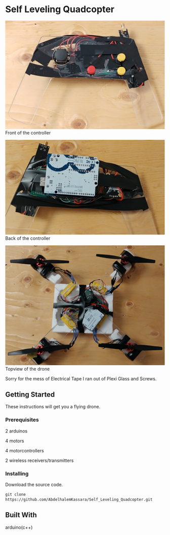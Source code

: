 # Self Leveling Quadcopter

![](Images/FrontController.jpg)
Front of the controller

![](Images/BackController.jpg)
Back of the controller

![](Images/TopDrone.jpg)
Topview of the drone

Sorry for the mess of Electrical Tape I ran out of Plexi Glass and Screws.

## Getting Started
These instructions will get you a flying drone.

### Prerequisites
2 arduinos 

4 motors 

4 motorcontrollers 

2 wireless receivers/transmitters

### Installing
Download the source code.
```
git clone https://github.com/AbdelhalemKassara/Self_Leveling_Quadcopter.git
```

## Built With 
arduino(c++)
